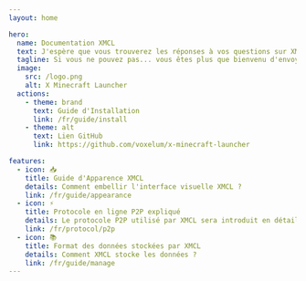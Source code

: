 ```yaml
---
layout: home

hero:
  name: Documentation XMCL
  text: J'espère que vous trouverez les réponses à vos questions sur XMCL ici
  tagline: Si vous ne pouvez pas... vous êtes plus que bienvenu d'envoyer des pull requests afin d'améliorer la documentation !
  image:
    src: /logo.png
    alt: X Minecraft Launcher
  actions:
    - theme: brand
      text: Guide d'Installation
      link: /fr/guide/install
    - theme: alt
      text: Lien GitHub
      link: https://github.com/voxelum/x-minecraft-launcher

features:
  - icon: 📥
    title: Guide d'Apparence XMCL
    details: Comment embellir l'interface visuelle XMCL ?
    link: /fr/guide/appearance
  - icon: ⚡️
    title: Protocole en ligne P2P expliqué
    details: Le protocole P2P utilisé par XMCL sera introduit en détail.
    link: /fr/protocol/p2p
  - icon: 📚
    title: Format des données stockées par XMCL
    details: Comment XMCL stocke les données ?
    link: /fr/guide/manage
---
```



